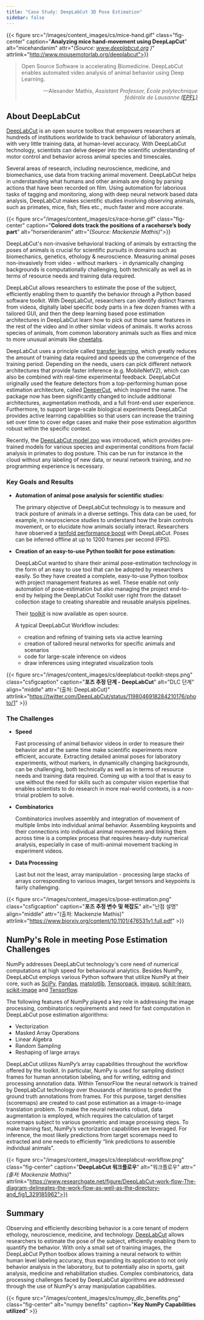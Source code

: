 ```yaml
---
title: "Case Study: DeepLabCut 3D Pose Estimation"
sidebar: false
---
```


{{< figure src="/images/content_images/cs/mice-hand.gif" class="fig-center" caption="**Analyzing mice hand-movement using DeepLapCut**" alt="micehandanim" attr="*(Source: www.deeplabcut.org )*" attrlink="http://www.mousemotorlab.org/deeplabcut">}}

<blockquote cite="https://news.harvard.edu/gazette/story/newsplus/harvard-researchers-awarded-czi-open-source-award/">
    <p>Open Source Software is  accelerating Biomedicine. DeepLabCut enables automated video analysis of animal behavior using Deep Learning.</p>
    <footer align="right">—Alexander Mathis, <cite>Assistant Professor, École polytechnique fédérale de Lausanne <a href="https://www.epfl.ch/en/">(EPFL)</a></cite></footer>
</blockquote>

## About DeepLabCut

[DeepLabCut](https://github.com/DeepLabCut/DeepLabCut) is an open source toolbox that empowers researchers at hundreds of institutions worldwide to track behaviour of laboratory animals, with very little training data, at human-level accuracy. With DeepLabCut  technology, scientists can delve deeper into the scientific understanding of motor control and behavior across animal species and timescales.

Several areas of research, including neuroscience, medicine, and biomechanics, use data from tracking animal movement. DeepLabCut helps in understanding what humans and other animals are doing by parsing actions that have been recorded on film. Using automation for laborious tasks of tagging and monitoring, along with deep neural network based data analysis, DeepLabCut makes scientific studies involving observing animals, such as primates, mice, fish, flies etc., much faster and more accurate.

{{< figure src="/images/content_images/cs/race-horse.gif" class="fig-center" caption="**Colored dots track the positions of a racehorse’s body part**" alt="horserideranim" attr="*(Source: Mackenzie Mathis)*">}}

DeepLabCut's non-invasive behavioral tracking of animals by extracting the poses of animals is crucial for scientific pursuits in domains such as biomechanics, genetics, ethology & neuroscience. Measuring animal poses non-invasively from video - without markers - in dynamically changing backgrounds is computationally challenging, both technically as well as in terms of resource needs and training data required.

DeepLabCut allows researchers to estimate the pose of the subject, efficiently enabling them to quantify the behavior through a Python based software toolkit.  With DeepLabCut, researchers can identify distinct frames from videos, digitally label specific body parts in a few dozen frames with a tailored GUI, and then the deep learning based pose estimation architectures in DeepLabCut learn how to pick out those same features in the rest of the video and in other similar videos of animals. It works across species of animals, from common laboratory animals such as flies and mice to more unusual animals like [cheetahs][cheetah-movement].

DeepLabCut uses a principle called [transfer learning](https://arxiv.org/pdf/1909.11229), which greatly reduces the amount of training data required and speeds up the convergence of the training period.  Depending on the needs, users can pick different network architectures that provide faster inference (e.g. MobileNetV2), which can also be combined with real-time experimental feedback. DeepLabCut originally used the feature detectors from a top-performing human pose estimation architecture, called [DeeperCut](https://arxiv.org/abs/1605.03170), which inspired the name. The package now has been significantly changed to include additional architectures, augmentation methods, and a full front-end user experience. Furthermore, to support large-scale biological experiments DeepLabCut provides active learning capabilities so that users can increase the training set over time to cover edge cases and make their pose estimation algorithm robust within the specific context.

Recently, the [DeepLabCut model zoo](http://www.mousemotorlab.org/dlc-modelzoo) was introduced, which provides pre-trained models for various species and experimental conditions from facial analysis in primates to dog posture. This can be run for instance in the cloud without any labeling of new data, or neural network training, and no programming experience is necessary.

### Key Goals and Results

* **Automation of animal pose analysis for scientific studies:**

  The primary objective of DeepLabCut technology is to measure and track posture of animals in a diverse settings. This data can be used, for example, in neuroscience studies to understand how the brain controls movement, or to elucidate how animals socially interact. Researchers have observed a [tenfold performance boost](https://www.biorxiv.org/content/10.1101/457242v1) with DeepLabCut. Poses can be inferred offline at up to 1200 frames per second (FPS).

* **Creation of an easy-to-use Python toolkit for pose estimation:**

  DeepLabCut wanted to share their animal pose-estimation technology in the form of an easy to use tool that can be adopted by researchers easily. So they have created a complete, easy-to-use Python toolbox with project management features as well. These enable not only automation of pose-estimation but also managing the project end-to-end by helping the DeepLabCut Toolkit user right from the dataset collection stage to creating shareable and reusable analysis pipelines.

  Their [toolkit][DLCToolkit] is now available as open source.

  A typical DeepLabCut Workflow includes:

  - creation and refining of training sets via active learning
  - creation of tailored neural networks for specific animals and scenarios
  - code for large-scale inference on videos
  - draw inferences using integrated visualization tools

{{< figure src="/images/content_images/cs/deeplabcut-toolkit-steps.png" class="csfigcaption" caption="**포즈 추정 단계 - DeepLabCut**" alt="DLC 단계" align="middle" attr="(출처: DeepLabCut)" attrlink="https://twitter.com/DeepLabCut/status/1198046918284210176/photo/1" >}}

### The Challenges

* **Speed**

    Fast processing of animal behavior videos in order to measure their behavior and at the same time make scientific experiments more efficient, accurate. Extracting detailed animal poses for laboratory experiments, without markers, in dynamically changing backgrounds, can be challenging, both technically as well as in terms of resource needs and training data required. Coming up with a tool that is easy to use without the need for skills such as computer vision expertise that enables scientists to do research in more real-world contexts, is a non-trivial problem to solve.

* **Combinatorics**

    Combinatorics involves assembly and integration of movement of multiple limbs into individual animal behavior. Assembling keypoints and their connections into individual animal movements and linking them across time is a complex process that requires heavy-duty numerical analysis, especially in case of multi-animal movement tracking in experiment videos.

* **Data Processing**

    Last but not the least, array manipulation - processing large stacks of arrays corresponding to various images, target tensors and keypoints is fairly challenging.

{{< figure src="/images/content_images/cs/pose-estimation.png" class="csfigcaption" caption="**포즈 추정 변수 및 복잡도**" alt="난점 설명" align="middle" attr="(출처: Mackenzie Mathis)" attrlink="https://www.biorxiv.org/content/10.1101/476531v1.full.pdf" >}}

## NumPy's Role in meeting Pose Estimation Challenges

NumPy addresses DeepLabCut technology's core need of numerical computations at high speed for behavioural analytics.  Besides NumPy, DeepLabCut employs various Python software that utilize NumPy at their core, such as [SciPy](https://www.scipy.org), [Pandas](https://pandas.pydata.org), [matplotlib](https://matplotlib.org), [Tensorpack](https://github.com/tensorpack/tensorpack), [imgaug](https://github.com/aleju/imgaug), [scikit-learn](https://scikit-learn.org/stable/), [scikit-image](https://scikit-image.org) and [Tensorflow](https://www.tensorflow.org).

The following features of NumPy played a key role in addressing the image processing, combinatorics requirements and need for fast computation in DeepLabCut pose estimation algorithms:

* Vectorization
* Masked Array Operations
* Linear Algebra
* Random Sampling
* Reshaping of large arrays

DeepLabCut utilizes NumPy’s array capabilities throughout the workflow offered by the toolkit. In particular, NumPy is used for sampling distinct frames for human annotation labeling, and for writing, editing and processing annotation data.  Within TensorFlow the neural network is trained by DeepLabCut technology over thousands of iterations to predict the ground truth annotations from frames. For this purpose, target densities (scoremaps) are created to cast pose estimation as a image-to-image translation problem. To make the neural networks robust, data augmentation is employed, which requires the calculation of target scoremaps subject to various geometric and image processing steps. To make training fast, NumPy’s vectorization capabilities are leveraged. For inference, the most likely predictions from target scoremaps need to extracted and one needs to efficiently “link predictions to assemble individual animals”.

{{< figure src="/images/content_images/cs/deeplabcut-workflow.png" class="fig-center" caption="**DeepLabCut 워크플로우**" alt="워크플로우" attr="*(출처: Mackenzie Mathis)*" attrlink="https://www.researchgate.net/figure/DeepLabCut-work-flow-The-diagram-delineates-the-work-flow-as-well-as-the-directory-and_fig1_329185962">}}

## Summary

Observing and efficiently describing behavior is a core tenant of modern ethology, neuroscience, medicine, and technology. [DeepLabCut](http://orga.cvss.cc/wp-content/uploads/2019/05/NathMathis2019.pdf) allows researchers to estimate the pose of the subject, efficiently enabling them to quantify the behavior. With only a small set of training images, the DeepLabCut Python toolbox allows training a neural network to within human level labeling accuracy, thus expanding its application to not only behavior analysis in the laboratory, but to potentially also in sports, gait analysis, medicine and rehabilitation studies. Complex combinatorics, data processing challenges faced by DeepLabCut algorithms are addressed through the use of NumPy's array manipulation capabilities.

{{< figure src="/images/content_images/cs/numpy_dlc_benefits.png" class="fig-center" alt="numpy benefits" caption="**Key NumPy Capabilities utilized**" >}}

[cheetah-movement]: https://www.technologynetworks.com/neuroscience/articles/interview-a-deeper-cut-into-behavior-with-mackenzie-mathis-327618

[DLCToolkit]: https://github.com/DeepLabCut/DeepLabCut
